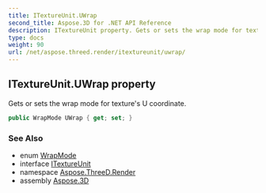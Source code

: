 ```yaml
---
title: ITextureUnit.UWrap
second_title: Aspose.3D for .NET API Reference
description: ITextureUnit property. Gets or sets the wrap mode for textures U coordinate
type: docs
weight: 90
url: /net/aspose.threed.render/itextureunit/uwrap/
---
```

## ITextureUnit.UWrap property

Gets or sets the wrap mode for texture's U coordinate.

```csharp
public WrapMode UWrap { get; set; }
```

### See Also

* enum [WrapMode](../../../aspose.threed.shading/wrapmode/)
* interface [ITextureUnit](../)
* namespace [Aspose.ThreeD.Render](../../../aspose.threed.render/)
* assembly [Aspose.3D](../../../)



